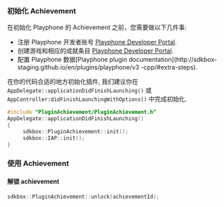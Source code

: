 ### 初始化 Achievement
在初始化 Playphone 的 Achievement 之前，您需要做以下几件事:

  - 注册 Playphone 开发者账号 [Playphone Developer Portal](http://developer.playphone.com).
  - 创建游戏和相应的成就条目 [Playphone
   Developer Portal](https://developer.playphone.com/games).
  - 配置 Playphone 数据[Playphone plugin documentation](http://sdkbox- staging.github.io/en/plugins/playphone/v3 -cpp/#extra-steps).

在你的代码合适的地方初始化插件, 我们建议你在 `AppDelegate::applicationDidFinishLaunching()` 或 `AppController:didFinishLaunchingWithOptions()` 中完成初始化. 

```cpp
#include "PluginAchievement/PluginAchievement.h"
AppDelegate::applicationDidFinishLaunching()
{
     sdkbox::PluginAchievement::init();
     sdkbox::IAP::init();
}
```

### 使用 Achievement
#### 解锁 achievement
```cpp
sdkbox::PluginAchievement::unlock(achievementId);
```
